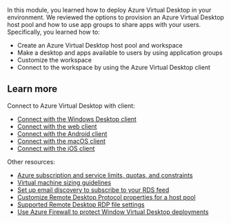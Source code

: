 In this module, you learned how to deploy Azure Virtual Desktop in your environment. We reviewed the options to provision an Azure Virtual Desktop host pool and how to use app groups to share apps with your users. Specifically, you learned how to:

- Create an Azure Virtual Desktop host pool and workspace
- Make a desktop and apps available to users by using application groups
- Customize the workspace
- Connect to the workspace by using the Azure Virtual Desktop client

## Learn more

Connect to Azure Virtual Desktop with client:

- [Connect with the Windows Desktop client](/azure/virtual-desktop/connect-windows-7-and-10)
- [Connect with the web client](/azure/virtual-desktop/connect-web)
- [Connect with the Android client](/azure/virtual-desktop/connect-android)
- [Connect with the macOS client](/azure/virtual-desktop/connect-macos)
- [Connect with the iOS client](/azure/virtual-desktop/connect-ios)

Other resources:

- [Azure subscription and service limits, quotas, and constraints](/azure/azure-resource-manager/management/azure-subscription-service-limits)
- [Virtual machine sizing guidelines](/windows-server/remote/remote-desktop-services/virtual-machine-recs?context=/azure/virtual-desktop/context/context)
- [Set up email discovery to subscribe to your RDS feed](/windows-server/remote/remote-desktop-services/rds-email-discovery)
- [Customize Remote Desktop Protocol properties for a host pool](/azure/virtual-desktop/customize-rdp-properties)
- [Supported Remote Desktop RDP file settings](/windows-server/remote/remote-desktop-services/clients/rdp-files?context=/azure/virtual-desktop/context/context)
- [Use Azure Firewall to protect Window Virtual Desktop deployments](/azure/firewall/protect-windows-virtual-desktop)
